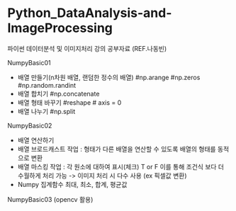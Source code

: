 # Python_DataAnalysis-and-ImageProcessing

파이썬 데이터분석 및 이미지처리 강의 공부자료 (REF.나동빈)

NumpyBasic01 
- 배열 만들기(n차원 배열, 랜덤한 정수의 배열)
#np.arange #np.zeros #np.random.randint
- 배열 합치기 #np.concatenate
- 배열 형태 바꾸기
#reshape # axis = 0
- 배열 나누기
#np.split

NumpyBasic02
- 배열 연산하기
- 배열 브로드캐스트 작업 : 형태가 다른 배열을 연산할 수 있도록 배열의 형태를 동적으로 변환
- 배열 마스킹 작업 : 각 원소에 대하여 표시(체크) T or F
이를 통해 조건식 보다 더 수월하게 처리 가능 -> 이미지 처리 시 다수 사용 (ex 픽셀값 변환)
- Numpy 집계함수
최대, 최소, 합계, 평균값

NumpyBasic03 (opencv 활용)
